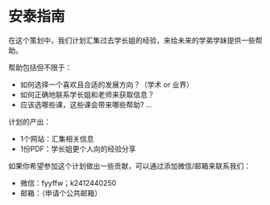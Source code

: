 # 安泰指南

在这个策划中，我们计划汇集过去学长姐的经验，来给未来的学弟学妹提供一些帮助。

帮助包括但不限于：

* 如何选择一个喜欢且合适的发展方向？（学术 or 业界）
* 如何正确地联系学长姐和老师来获取信息？
* 应该选哪些课，这些课会带来哪些帮助?
  ...

计划的产出：

* 1个网站：汇集相关信息
* 1份PDF：学长姐更个人向的经验分享

如果你希望参加这个计划做出一些贡献，可以通过添加微信/邮箱来联系我们：

* 微信：fyyffw；k2412440250
* 邮箱：（申请个公共邮箱）
